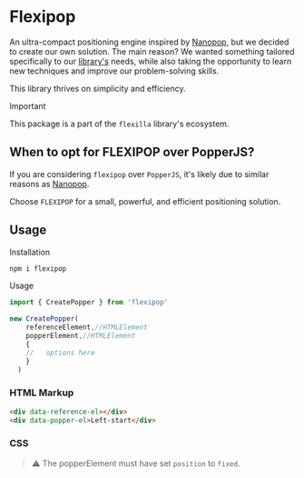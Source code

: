 # Flexipop

An ultra-compact positioning engine inspired by [Nanopop](https://www.npmjs.com/package/nanopop), but we decided to create our own solution. The main reason? We wanted something tailored specifically to our [library's](https://github.com/unify-ui-dev/flexilla) needs, while also taking the opportunity to learn new techniques and improve our problem-solving skills.

This library thrives on simplicity and efficiency.

> [!IMPORTANT]
> This package is a part of the `flexilla` library's ecosystem.


## When to opt for FLEXIPOP over PopperJS?

If you are considering `flexipop` over `PopperJS`, it's likely due to similar reasons as [Nanopop](https://github.com/simonwep/nanopop/tree/master).

Choose `FLEXIPOP` for a small, powerful, and efficient positioning solution.


## Usage 

Installation

```bash
npm i flexipop
```

Usage 

```js
import { CreatePopper } from 'flexipop'

new CreatePopper(
    referenceElement,//HTMLElement
    popperElement,//HTMLElement
    {
    //   options here
    }
  )
```

### HTML Markup

```html
<div data-reference-el></div>
<div data-popper-el>Left-start</div>
```


### CSS

> ⚠ The popperElement must have set `position` to `fixed`.
